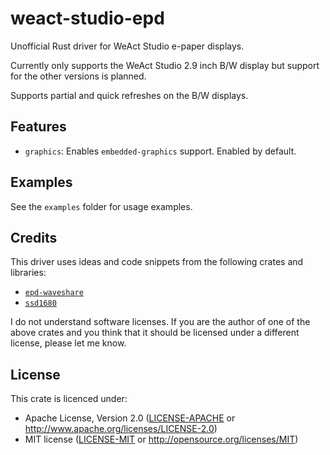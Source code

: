 # weact-studio-epd

Unofficial Rust driver for WeAct Studio e-paper displays.

Currently only supports the WeAct Studio 2.9 inch B/W display but support for the other versions is planned.

Supports partial and quick refreshes on the B/W displays.

## Features

- `graphics`: Enables `embedded-graphics` support. Enabled by default.

## Examples

See the `examples` folder for usage examples.

## Credits

This driver uses ideas and code snippets from the following crates and libraries:

- [`epd-waveshare`](https://crates.io/crates/epd-waveshare)
- [`ssd1680`](https://crates.io/crates/ssd1680)

I do not understand software licenses. If you are the author of one of the above crates and you think that
it should be licensed under a different license, please let me know.

## License

This crate is licenced under:

- Apache License, Version 2.0 ([LICENSE-APACHE](LICENSE-APACHE) or <http://www.apache.org/licenses/LICENSE-2.0>)
- MIT license ([LICENSE-MIT](LICENSE-MIT) or <http://opensource.org/licenses/MIT>)
